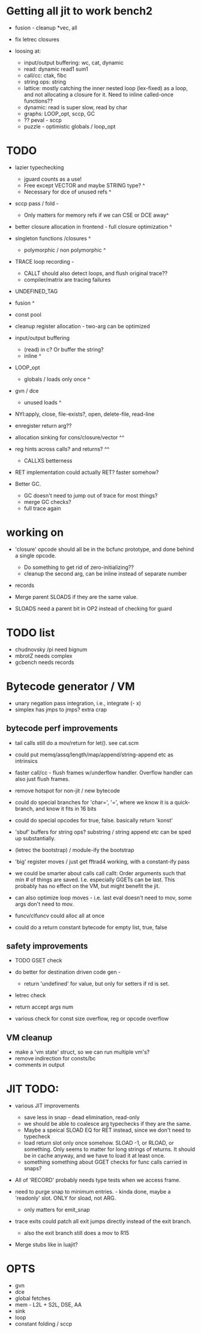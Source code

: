 # Getting all jit to work bench2
* fusion - cleanup
  *vec, all
* fix letrec closures

* loosing at: 
  * input/output buffering: wc, cat, dynamic
  * read: dynamic read1 sum1
  * call/cc: ctak, fibc
  * string ops: string
  * lattice: mostly catching the inner nested loop (lex-fixed) as a loop, and not allocating a closure for it.
    Need to inline called-once functions??
  * dynamic: read is super slow, read by char
  * graphs: LOOP_opt, sccp, GC
  * ?? peval - sccp
  * puzzle - optimistic globals / loop_opt

# TODO

* lazier typechecking 
  * jguard counts as a use!
  * Free except VECTOR and maybe STRING type? ^
  * Necessary for dce of unused refs ^
* sccp pass / fold - 
  * Only matters for memory refs if we can CSE or DCE away^

* better closure allocation in frontend - full closure optimization ^ 
* singleton functions /closures ^
  * polymorphic / non polymorphic ^
* TRACE loop recording - 
  * CALLT should also detect loops, and flush original trace??
  * compiler/matrix are tracing failures
  
* UNDEFINED_TAG
* fusion ^
* const pool
* cleanup register allocation - two-arg can be optimized

* input/output buffering
  * (read) in c?  Or buffer the string?
  * inline ^
* LOOP_opt 
  * globals / loads only once ^
* gvn / dce 
  * unused loads ^ 

* NYI:apply, close, file-exists?, open, delete-file, read-line
* enregister return arg??
* allocation sinking for cons/closure/vector ^^
* reg hints across calls? and returns? ^^
  * CALLXS betterness
* RET implementation could actually RET? faster somehow?

* Better GC.
  * GC doesn't need to jump out of trace for most things?
  * merge GC checks?
  * full trace again

# working on

* 'closure' opcode should all be in the bcfunc prototype, and done behind a single opcode.
  * Do something to get rid of zero-initializing??
  * cleanup the second arg, can be inline instead of separate number

* records
* Merge parent SLOADS if they are the same value.
* SLOADS need a parent bit in OP2 instead of checking for guard

# TODO list

* chudnovsky /pi need bignum
* mbrotZ needs complex
* gcbench needs records

# Bytecode generator / VM

* unary negation pass integration, i.e., integrate (- x)
* simplex has jmps to jmps? extra crap

## bytecode perf improvements 

* tail calls still do a mov/return for let().  see cat.scm

* could put memq/assq/length/map/append/string-append etc as intrinsics
* faster call/cc - flush frames w/underflow handler.  Overflow handler can also just flush frames.

* remove hotspot for non-jit / new bytecode
* could do special branches for 'char=', '=', where we know it is a quick-branch, and know it fits in 16 bits
* could do special opcodes for true, false.  basically return 'konst'

* 'sbuf' buffers for string ops?  substring / string append etc can be sped up substantially.

* (letrec the bootstrap) / module-ify the bootstrap
* 'big' register moves / just get fftrad4 working, with a constant-ify pass
* we could be smarter about calls call callt: Order arguments such that min # of things are saved.  I.e. especially GGETs can be last.
 This probably has no effect on the VM, but might benefit the jit.
* can also optimize loop moves - i.e. last eval doesn't need to mov, some args don't need to mov.
* funcv/clfuncv could alloc all at once
* could do a return constant bytecode for empty list, true, false

## safety improvements
* TODO GSET check
* do better for destination driven code gen - 
   * return 'undefined' for value, but only for setters if rd is set.
* letrec check
* return accept args num 

* various check for const size overflow, reg or opcode overflow

## VM cleanup
* make a 'vm state' struct, so we can run multiple vm's?
* remove indirection for consts/bc
* comments in output

# JIT TODO:

* various JIT improvements
  * save less in snap - dead elimination, read-only
  * we should be able to coalesce arg typechecks if they are the same.
  * Maybe a speical SLOAD EQ for RET instead, since we don't need to typecheck
  * load return slot only once somehow.  SLOAD -1, or RLOAD, or something.
      Only seems to matter for long strings of returns.  It should be in cache anyway, and we have to load
	  it at least once.
  * something something about GGET checks for func calls carried in snaps?

* All of 'RECORD' probably needs type tests when we access frame.

* need to purge snap to minimum entries. - kinda done, maybe a 'readonly' slot.  ONLY for sload, not ARG.
  * only matters for emit_snap
* trace exits could patch all exit jumps directly instead of the exit branch.
  * also the exit branch still does a mov to R15
* Merge stubs like in luajit?

# OPTS

* gvn
* dce
* global fetches
* mem - L2L + S2L, DSE, AA
* sink
* loop
* constant folding / sccp
